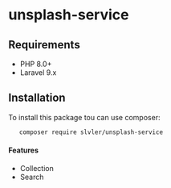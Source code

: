 # unsplash-service


## Requirements

- PHP 8.0+
- Laravel 9.x

## Installation

To install this package tou can use composer:

```bash
   composer require slvler/unsplash-service
```




#### Features

- Collection
- Search
